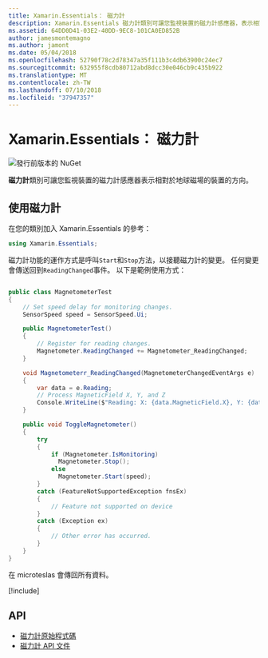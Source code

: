 ```yaml
---
title: Xamarin.Essentials： 磁力計
description: Xamarin.Essentials 磁力計類別可讓您監視裝置的磁力計感應器，表示相對於地球磁場的裝置的方向。
ms.assetid: 64DD0D41-03E2-40DD-9EC8-101CA0ED852B
author: jamesmontemagno
ms.author: jamont
ms.date: 05/04/2018
ms.openlocfilehash: 52790f78c2d78347a35f111b3c4db63900c24ec7
ms.sourcegitcommit: 632955f8cdb80712abd8dcc30e046cb9c435b922
ms.translationtype: MT
ms.contentlocale: zh-TW
ms.lasthandoff: 07/10/2018
ms.locfileid: "37947357"
---
```

# <a name="xamarinessentials-magnetometer"></a>Xamarin.Essentials： 磁力計

![發行前版本的 NuGet](~/media/shared/pre-release.png)

**磁力計**類別可讓您監視裝置的磁力計感應器表示相對於地球磁場的裝置的方向。

## <a name="using-magnetometer"></a>使用磁力計

在您的類別加入 Xamarin.Essentials 的參考：

```csharp
using Xamarin.Essentials;
```

磁力計功能的運作方式是呼叫`Start`和`Stop`方法，以接聽磁力計的變更。 任何變更會傳送回到`ReadingChanged`事件。 以下是範例使用方式：

```csharp

public class MagnetometerTest
{
    // Set speed delay for monitoring changes.
    SensorSpeed speed = SensorSpeed.Ui;

    public MagnetometerTest()
    {
        // Register for reading changes.
        Magnetometer.ReadingChanged += Magnetometer_ReadingChanged;
    }

    void Magnetometerr_ReadingChanged(MagnetometerChangedEventArgs e)
    {
        var data = e.Reading;
        // Process MagneticField X, Y, and Z
        Console.WriteLine($"Reading: X: {data.MagneticField.X}, Y: {data.MagneticField.Y}, Z: {data.MagneticField.Z}");
    }

    public void ToggleMagnetometer()
    {
        try
        {
            if (Magnetometer.IsMonitoring)
              Magnetometer.Stop();
            else
              Magnetometer.Start(speed);
        }
        catch (FeatureNotSupportedException fnsEx)
        {
            // Feature not supported on device
        }
        catch (Exception ex)
        {
            // Other error has occurred.
        }
    }
}
```

在 microteslas 會傳回所有資料。

[!include[](~/essentials/includes/sensor-speed.md)]

## <a name="api"></a>API

- [磁力計原始程式碼](https://github.com/xamarin/Essentials/tree/master/Xamarin.Essentials/Magnetometer)
- [磁力計 API 文件](xref:Xamarin.Essentials.Magnetometer)
